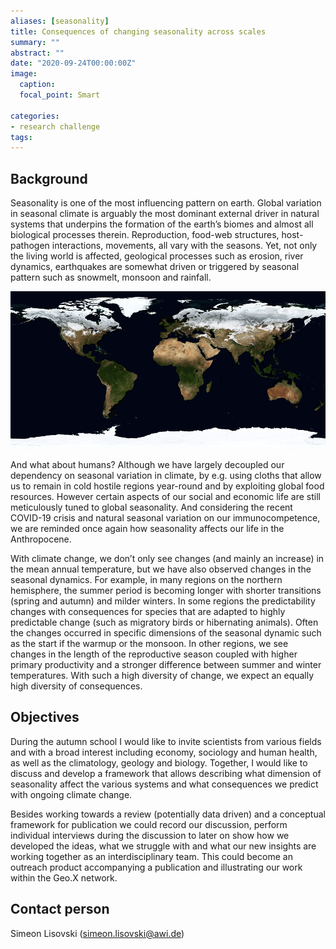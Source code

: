```yaml
---
aliases: [seasonality]
title: Consequences of changing seasonality across scales
summary: ""
abstract: ""
date: "2020-09-24T00:00:00Z"
image:
  caption:
  focal_point: Smart

categories:
- research challenge
tags:
---
```


## Background

Seasonality is one of the most influencing pattern on earth. Global variation in seasonal climate is arguably the most dominant external driver in natural systems that underpins the formation of the earth’s biomes and almost all biological processes therein. Reproduction, food-web structures, host-pathogen interactions, movements, all vary with the seasons. Yet, not only the living world is affected, geological processes such as erosion, river dynamics, earthquakes are somewhat driven or triggered by seasonal pattern such as snowmelt, monsoon and rainfall.

![](hHnrN.jpg)

And what about humans? Although we have largely decoupled our dependency on seasonal variation in climate, by e.g. using cloths that allow us to remain in cold hostile regions year-round and by exploiting global food resources. However certain aspects of our social and economic life are still meticulously tuned to global seasonality. And considering the recent COVID-19 crisis and natural seasonal variation on our immunocompetence, we are reminded once again how seasonality affects our life in the Anthropocene. 

With climate change, we don’t only see changes (and mainly an increase) in the mean annual temperature, but we have also observed changes in the seasonal dynamics. For example, in many regions on the northern hemisphere, the summer period is becoming longer with shorter transitions (spring and autumn) and milder winters. In some regions the predictability changes with consequences for species that are adapted to highly predictable change (such as migratory birds or hibernating animals). Often the changes occurred in specific dimensions of the seasonal dynamic such as the start if the warmup or the monsoon. In other regions, we see changes in the length of the reproductive season coupled with higher primary productivity and a stronger difference between summer and winter temperatures. With such a high diversity of change, we expect an equally high diversity of consequences.


## Objectives

During the autumn school I would like to invite scientists from various fields and with a broad interest including economy, sociology and human health, as well as the climatology, geology and biology. Together, I would like to discuss and develop a framework that allows describing what dimension of seasonality affect the various systems and what consequences we predict with ongoing climate change.

Besides working towards a review (potentially data driven) and a conceptual framework for publication we could record our discussion, perform individual interviews during the discussion to later on show how we developed the ideas, what we struggle with and what our new insights are working together as an interdisciplinary team. This could become an outreach product accompanying a publication and illustrating our work within the Geo.X network.

## Contact person
Simeon Lisovski (simeon.lisovski@awi.de)